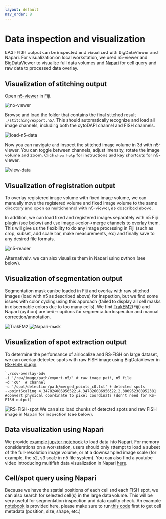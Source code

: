 ```yaml
---
layout: default
nav_order: 8
---
```


# Data inspection and visualization

EASI-FISH output can be inspected and visualized with BigDataViewer and Napari. For visualization on local workstation, we used n5-viewer and BigDataViewer to visualize full data volumes and [Napari](https://napari.org/) for cell query and raw data to processed data overlay.  

## Visualization of stitching output  

Open [n5-viewer](https://github.com/saalfeldlab/n5-viewer) in [Fiji](https://imagej.net/software/fiji/downloads). 

![n5-viewer](images/n5-viewer.png=36)

Browse and load the folder that contains the final stitched result `./stitching/export.n5/`. This should automatically recognize and load all image channels, including both the cytoDAPI channel and FISH channels.  

![load-n5-data](images/load-n5-data.png)

Now you can navigate and inspect the stitched image volume in 3d with n5-viewer. You can toggle between channels, adjust intensity, rotate the image volume and zoom. Click `show help` for instructions and key shortcuts for n5-viewer.  

![view-data](images/view-data.png)

## Visualization of registration output

To overlay registered image volume with fixed image volume, we can manually move the registered volume and fixed image volume to the same directory and open as multichannel with n5-viewer, as described above. 

In addition, we can load fixed and registered images separately with n5 Fiji plugin (see below) and use image->color->merge channels to overlay them. This will give us the flexibility to do any image processing in Fiji (such as crop, subset, add scale bar, make measurements, etc) and finally save to any desired file formats. 

![n5-reader](images/n5-reader.png)

Alternatively, we can also visualize them in Napari using python (see below).   

## Visualization of segmentation output

Segmentation mask can be loaded in Fiji and overlay with raw stitched images (load with n5 as described above) for inspection, but we find some issues with color cycling using this approach (failed to display all cell masks in discernable colors due to too many cells). We find [TrakEM2](https://imagej.net/plugins/trakem2/)(Fiji) and Napari (python) are better options for segmentation inspection and manual correction/annotation. 

![TrakEM2](images/TrakEM2.png)
![Napari-mask](images/Napari-mask.png)

## Visualization of spot extraction output

To determine the performance of airlocalize and RS-FISH on large dataset, we can overlay detected spots with raw FISH image using BigDataViewer in [RS-FISH plugin](https://github.com/PreibischLab/RS-FISH).

    `./csv-overlay-bdv 
    -i '/raw/image/path/export.n5/' # raw image path, n5 file
    -d 'c0'  # channel
    -c '/spot/detection/path/merged_points_c0.txt' # detected spots
    --pointScaling 4.347826086956522,4.347826086956522,2.380952380952381 #convert physical coordinate to pixel coordinate (don't need for RS-FISH output)`

![RS-FISH-spot](images/RS-FISH-spot.png)
We can also load chunks of detected spots and raw FISH image in Napari for inspection (see below).  


## Data visualization using Napari

We provide [example jupyter notebook](https://github.com/multiFISH/EASI-FISH/blob/master/data_visualization/1_Image_visualization.ipynb) to load data into Napari. For memory considerations on a workstation, users should only attempt to load a subset of the full-resolution image volume, or at a downsampled image scale (for example, the s2, s3 scale in n5 file system). You can also find a youtube video introducing multifish data visualization in Napari [here](https://www.youtube.com/watch?v=QP7ffG9d-do).    


## Cell/spot query using Napari

Because we have the spatial positions of each cell and each FISH spot, we can also search for selected cell(s) in the large data volume. This will be very useful for segmentation inspection and data quality check. An example [notebook](https://github.com/multiFISH/EASI-FISH/blob/master/data_visualization/2_Visualization_by_cell_ID.ipynb) is provided here, please make sure to run [this code](https://github.com/multiFISH/EASI-FISH/blob/master/data_processing/2_ROI_and_spot_extraction.ipynb) first to get cell metadata (position, size, shape, etc.) 